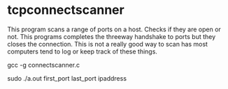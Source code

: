 # tcpconnectscanner
This program scans a range of ports on a host. Checks if they are open or not.
This programs completes the threeway handshake to ports but they closes the connection. 
This is not a really good way to scan has most computers tend to log or keep track of these things. 


gcc -g connectscanner.c



sudo ./a.out first_port last_port ipaddress

